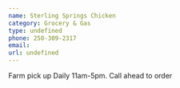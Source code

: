 ```yaml
---
name: Sterling Springs Chicken
category: Grocery & Gas
type: undefined
phone: 250-309-2317
email: 
url: undefined
---
```


Farm pick up Daily 11am-5pm. Call ahead to order